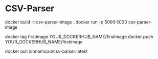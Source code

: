 # CSV-Parser
docker build -t csv-parser-image . 
docker run -p 5000:5000 csv-parser-image



docker tag firstimage YOUR_DOCKERHUB_NAME/firstimage
docker push YOUR_DOCKERHUB_NAME/firstimage

docker pull bionamicxu/csv-parser:latest